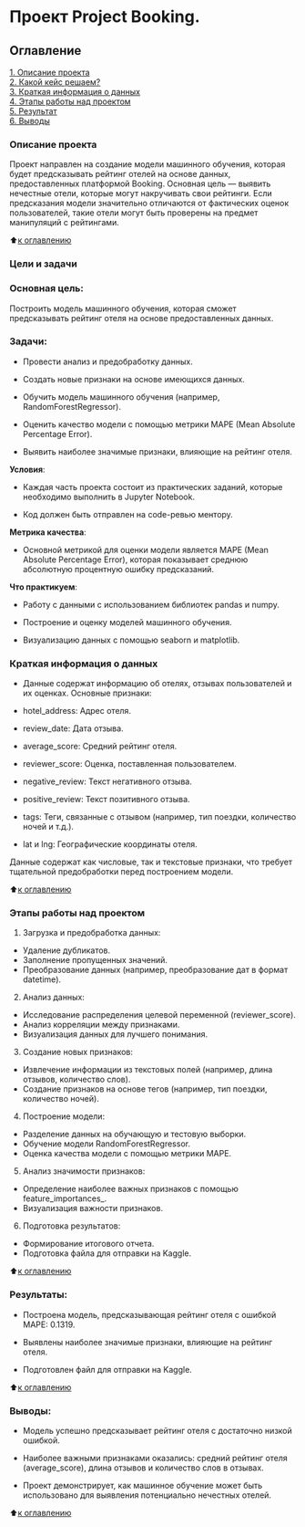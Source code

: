 # Проект Project Booking.

## Оглавление  
[1. Описание проекта](README.md#Описание-проекта)  
[2. Какой кейс решаем?](README.md#Какой-кейс-решаем)  
[3. Краткая информация о данных](README.md#Краткая-информация-о-данных)  
[4. Этапы работы над проектом](README.md#Этапы-работы-над-проектом)  
[5. Результат](README.md#Результат)    
[6. Выводы](README.md#Выводы) 

### Описание проекта    
Проект направлен на создание модели машинного обучения, которая будет предсказывать рейтинг отелей на основе данных, предоставленных платформой Booking. Основная цель — выявить нечестные отели, которые могут накручивать свои рейтинги. Если предсказания модели значительно отличаются от фактических оценок пользователей, такие отели могут быть проверены на предмет манипуляций с рейтингами.

:arrow_up:[к оглавлению](_)


### Цели и задачи

### Основная цель:
Построить модель машинного обучения, которая сможет предсказывать рейтинг отеля на основе предоставленных данных.

### Задачи:
* Провести анализ и предобработку данных.

* Создать новые признаки на основе имеющихся данных.

* Обучить модель машинного обучения (например, RandomForestRegressor).

* Оценить качество модели с помощью метрики MAPE (Mean Absolute Percentage Error).

* Выявить наиболее значимые признаки, влияющие на рейтинг отеля.

**Условия**:
* Каждая часть проекта состоит из практических заданий, которые необходимо выполнить в Jupyter Notebook.

* Код должен быть отправлен на code-ревью ментору.

**Метрика качества**:
* Основной метрикой для оценки модели является MAPE (Mean Absolute Percentage Error), которая показывает среднюю абсолютную процентную ошибку предсказаний.

**Что практикуем**:
* Работу с данными с использованием библиотек pandas и numpy.

* Построение и оценку моделей машинного обучения.

* Визуализацию данных с помощью seaborn и matplotlib.

### Краткая информация о данных
* Данные содержат информацию об отелях, отзывах пользователей и их оценках. Основные признаки:

* hotel_address: Адрес отеля.

* review_date: Дата отзыва.

* average_score: Средний рейтинг отеля.

* reviewer_score: Оценка, поставленная пользователем.

* negative_review: Текст негативного отзыва.

* positive_review: Текст позитивного отзыва.

* tags: Теги, связанные с отзывом (например, тип поездки, количество ночей и т.д.).

* lat и lng: Географические координаты отеля.

Данные содержат как числовые, так и текстовые признаки, что требует тщательной предобработки перед построением модели.
  
:arrow_up:[к оглавлению](README.md#Оглавление)


### Этапы работы над проектом  
1. Загрузка и предобработка данных:

* Удаление дубликатов.
* Заполнение пропущенных значений.
* Преобразование данных (например, преобразование дат в формат datetime).

2. Анализ данных:

* Исследование распределения целевой переменной (reviewer_score).
* Анализ корреляции между признаками.
* Визуализация данных для лучшего понимания.

3. Создание новых признаков:

* Извлечение информации из текстовых полей (например, длина отзывов, количество слов).
* Создание признаков на основе тегов (например, тип поездки, количество ночей).

4. Построение модели:

* Разделение данных на обучающую и тестовую выборки.
* Обучение модели RandomForestRegressor.
* Оценка качества модели с помощью метрики MAPE.

5. Анализ значимости признаков:

* Определение наиболее важных признаков с помощью feature_importances_.
* Визуализация важности признаков.

6. Подготовка результатов:

* Формирование итогового отчета.
* Подготовка файла для отправки на Kaggle.

:arrow_up:[к оглавлению](README.md#Оглавление)


### Результаты:  
* Построена модель, предсказывающая рейтинг отеля с ошибкой MAPE: 0.1319.

* Выявлены наиболее значимые признаки, влияющие на рейтинг отеля.

* Подготовлен файл для отправки на Kaggle.

:arrow_up:[к оглавлению](README.md#Оглавление)


### Выводы:  
* Модель успешно предсказывает рейтинг отеля с достаточно низкой ошибкой.

* Наиболее важными признаками оказались: средний рейтинг отеля (average_score), длина отзывов и количество слов в отзывах.

* Проект демонстрирует, как машинное обучение может быть использовано для выявления потенциально нечестных отелей.

:arrow_up:[к оглавлению](README.md#Оглавление)

